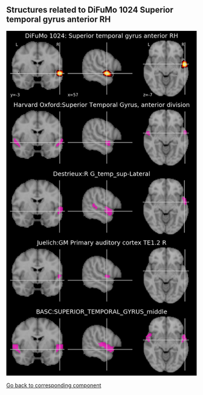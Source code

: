 


## Structures related to DiFuMo 1024 Superior temporal gyrus anterior RH

![1019](1019.jpg "Structures related to DiFuMo 1024 Superior temporal gyrus anterior RH")

[Go back to corresponding component](https://parietal-inria.github.io/DiFuMo/1024/html/1019.html)